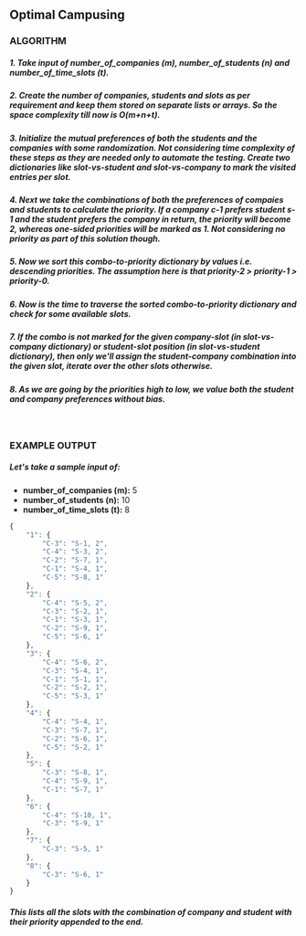 __Optimal Campusing__
-----
### **ALGORITHM**
##### 1. Take input of number_of_companies (m), number_of_students (n) and number_of_time_slots (t).
##### 2. Create the number of companies, students and slots as per requirement and keep them stored on separate lists or arrays. So the space complexity till now is *O(m+n+t)*.
##### 3. Initialize the mutual preferences of both the students and the companies with some randomization. Not considering time complexity of these steps as they are needed only to automate the testing. Create two dictionaries like slot-vs-student and slot-vs-company to mark the visited entries per slot.
##### 4. Next we take the combinations of both the preferences of compaies and students to calculate the priority. If a company c-1 prefers student s-1 and the student prefers the company in return, the priority will become 2, whereas one-sided priorities will be marked as 1. Not considering no priority as part of this solution though.
##### 5. Now we sort this combo-to-priority dictionary by values i.e. descending priorities. The assumption here is that priority-2 > priority-1 > priority-0.
##### 6. Now is the time to traverse the sorted combo-to-priority dictionary and check for some available slots.
##### 7. If the combo is not marked for the given company-slot (in slot-vs-company dictionary) or student-slot position (in slot-vs-student dictionary), then only we'll assign the student-company combination into the given slot, iterate over the other slots otherwise.
##### 8. As we are going by the priorities high to low, we value both the student and company preferences without bias.
&nbsp;
### **EXAMPLE OUTPUT**
##### Let's take a sample input of:
* **number_of_companies (m):** 5
* **number_of_students (n):** 10
* **number_of_time_slots (t):** 8

```javascript
{
    "1": {
        "C-3": "S-1, 2",
        "C-4": "S-3, 2",
        "C-2": "S-7, 1",
        "C-1": "S-4, 1",
        "C-5": "S-8, 1"
    },
    "2": {
        "C-4": "S-5, 2",
        "C-3": "S-2, 1",
        "C-1": "S-3, 1",
        "C-2": "S-9, 1",
        "C-5": "S-6, 1"
    },
    "3": {
        "C-4": "S-6, 2",
        "C-3": "S-4, 1",
        "C-1": "S-1, 1",
        "C-2": "S-2, 1",
        "C-5": "S-3, 1"
    },
    "4": {
        "C-4": "S-4, 1",
        "C-3": "S-7, 1",
        "C-2": "S-6, 1",
        "C-5": "S-2, 1"
    },
    "5": {
        "C-3": "S-8, 1",
        "C-4": "S-9, 1",
        "C-1": "S-7, 1"
    },
    "6": {
        "C-4": "S-10, 1",
        "C-3": "S-9, 1"
    },
    "7": {
        "C-3": "S-5, 1"
    },
    "8": {
        "C-3": "S-6, 1"
    }
}
```
##### This lists all the slots with the combination of company and student with their priority appended to the end.